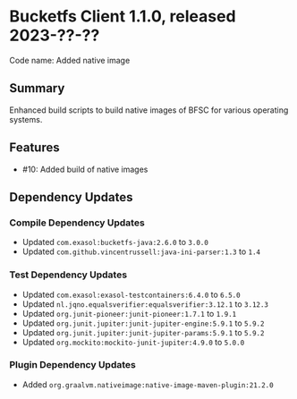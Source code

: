 # Bucketfs Client 1.1.0, released 2023-??-??

Code name: Added native image

## Summary

Enhanced build scripts to build native images of BFSC for various operating systems.

## Features

* #10: Added build of native images

## Dependency Updates

### Compile Dependency Updates

* Updated `com.exasol:bucketfs-java:2.6.0` to `3.0.0`
* Updated `com.github.vincentrussell:java-ini-parser:1.3` to `1.4`

### Test Dependency Updates

* Updated `com.exasol:exasol-testcontainers:6.4.0` to `6.5.0`
* Updated `nl.jqno.equalsverifier:equalsverifier:3.12.1` to `3.12.3`
* Updated `org.junit-pioneer:junit-pioneer:1.7.1` to `1.9.1`
* Updated `org.junit.jupiter:junit-jupiter-engine:5.9.1` to `5.9.2`
* Updated `org.junit.jupiter:junit-jupiter-params:5.9.1` to `5.9.2`
* Updated `org.mockito:mockito-junit-jupiter:4.9.0` to `5.0.0`

### Plugin Dependency Updates

* Added `org.graalvm.nativeimage:native-image-maven-plugin:21.2.0`
